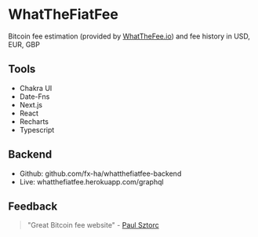 # WhatTheFiatFee

Bitcoin fee estimation (provided by [WhatTheFee.io](https://whatthefee.io/)) and fee history in USD, EUR, GBP

## Tools
- Chakra UI
- Date-Fns
- Next.js
- React
- Recharts
- Typescript

## Backend
- Github: github.com/fx-ha/whatthefiatfee-backend
- Live: whatthefiatfee.herokuapp.com/graphql

## Feedback
> "Great Bitcoin fee website" - [Paul Sztorc](https://twitter.com/Truthcoin/status/1368965437275389953)
